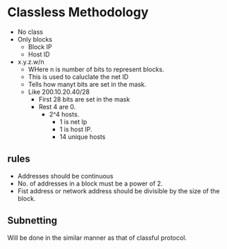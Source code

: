 # Classless Methodology

- No class
- Only blocks
  - Block IP
  - Host ID
- x.y.z.w/n
  - WHere n is number of bits to represent blocks.
  - This is used to caluclate the net ID
  - Tells how manyt bits are set in the mask.
  - Like 200.10.20.40/28
    - First 28 bits are set in the mask
    - Rest 4 are 0.
      - 2^4 hosts.
        - 1 is net Ip
        - 1 is host IP.
        - 14 unique hosts

## rules

- Addresses should be continuous
- No. of addresses in a block must be a power of 2.
- Fist address or network address should be divisible by the size of the block.


## Subnetting
Will be done in the similar manner as that of classful protocol.
